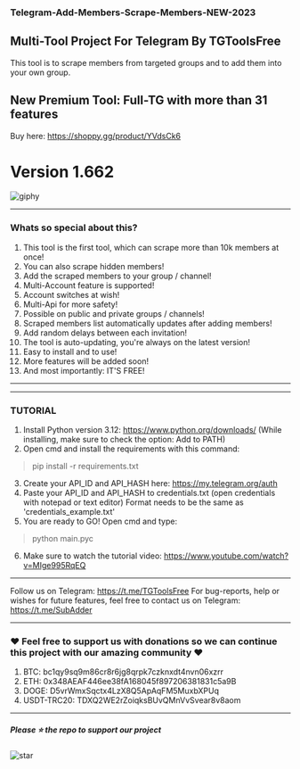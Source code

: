 ### Telegram-Add-Members-Scrape-Members-NEW-2023
## Multi-Tool Project For Telegram By TGToolsFree
This tool is to scrape members from targeted groups and to add them into your own group.

## New Premium Tool: Full-TG with more than 31 features
Buy here: https://shoppy.gg/product/YVdsCk6

# Version 1.662

![giphy](https://user-images.githubusercontent.com/118540164/203226968-5e426f3a-7124-4750-b6f5-63ffcb36eabb.gif)

***
### Whats so special about this?
1. This tool is the first tool, which can scrape more than 10k members at once!
2. You can also scrape hidden members!
3. Add the scraped members to your group / channel!
4. Multi-Account feature is supported!
5. Account switches at wish!
6. Multi-Api for more safety!
7. Possible on public and private groups / channels!
8. Scraped members list automatically updates after adding members!
9. Add random delays between each invitation!
10. The tool is auto-updating, you're always on the latest version!
11. Easy to install and to use!
12. More features will be added soon!
13. And most importantly: IT'S FREE!
***

***
### TUTORIAL
1. Install Python version 3.12: https://www.python.org/downloads/ (While installing, make sure to check the option: Add to PATH)
2. Open cmd and install the requirements with this command:
> pip install -r requirements.txt
3. Create your API_ID and API_HASH here: https://my.telegram.org/auth
4. Paste your API_ID and API_HASH to credentials.txt (open credentials with notepad or text editor) Format needs to be the same as 'credentials_example.txt'
5. You are ready to GO! Open cmd and type: 
> python main.pyc
6. Make sure to watch the tutorial video: https://www.youtube.com/watch?v=MIge995RqEQ
***

Follow us on Telegram: https://t.me/TGToolsFree For bug-reports, help or wishes for future features, feel free to contact us on Telegram: https://t.me/SubAdder
***
### ❤️ Feel free to support us with donations so we can continue this project with our amazing community ❤️
1. BTC: bc1qy9sq9m86cr8r6jg8qrpk7czknxdt4nvn06xzrr
2. ETH: 0x348AEAF446ee38fA168045f897206381831c5a9B
3. DOGE: D5vrWmxSqctx4LzX8Q5ApAqFM5MuxbXPUq
4. USDT-TRC20: TDXQ2WE2rZoiqksBUvQMnVvSvear8v8aom
***
##### Please ⭐ the repo to support our project
![star](https://cdn.discordapp.com/attachments/975036883958636557/975057102097743973/unknown.png)
